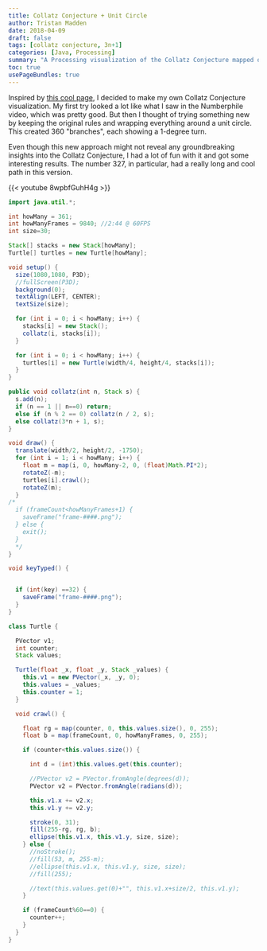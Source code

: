 ```yaml
---
title: Collatz Conjecture + Unit Circle
author: Tristan Madden
date: 2018-04-09
draft: false
tags: [collatz conjecture, 3n+1]
categories: [Java, Processing]
summary: "A Processing visualization of the Collatz Conjecture mapped onto a unit circle, creating 360 distinct branches with 1-degree turns, featuring an interactive exploration of number paths."
toc: true
usePageBundles: true
---
```


Inspired by <a href="https://www.bradyharanblog.com/blog/the-collatz-conjecture-in-colour">this cool page</a>, I decided to make my own Collatz Conjecture visualization. My first try looked a lot like what I saw in the Numberphile video, which was pretty good. But then I thought of trying something new by keeping the original rules and wrapping everything around a unit circle. This created 360 "branches", each showing a 1-degree turn.

Even though this new approach might not reveal any groundbreaking insights into the Collatz Conjecture, I had a lot of fun with it and got some interesting results. The number 327, in particular, had a really long and cool path in this version.

{{< youtube 8wpbfGuhH4g >}}

```Java
import java.util.*;

int howMany = 361;
int howManyFrames = 9840; //2:44 @ 60FPS
int size=30;

Stack[] stacks = new Stack[howMany];
Turtle[] turtles = new Turtle[howMany];

void setup() {
  size(1080,1080, P3D);
  //fullScreen(P3D);
  background(0);
  textAlign(LEFT, CENTER);
  textSize(size);

  for (int i = 0; i < howMany; i++) {
    stacks[i] = new Stack();
    collatz(i, stacks[i]);
  }

  for (int i = 0; i < howMany; i++) {
    turtles[i] = new Turtle(width/4, height/4, stacks[i]);
  }
}

public void collatz(int n, Stack s) {
  s.add(n);
  if (n == 1 || n==0) return;
  else if (n % 2 == 0) collatz(n / 2, s);
  else collatz(3*n + 1, s);
}

void draw() {
  translate(width/2, height/2, -1750);
  for (int i = 1; i < howMany; i++) {
    float m = map(i, 0, howMany-2, 0, (float)Math.PI*2);
    rotateZ(-m);  
    turtles[i].crawl();
    rotateZ(m);
  }
/*
  if (frameCount<howManyFrames+1) {
    saveFrame("frame-####.png");
  } else {
    exit();
  }
  */
}

void keyTyped() {


  if (int(key) ==32) {
    saveFrame("frame-####.png");
  }
}
```

```Java
class Turtle {

  PVector v1;
  int counter;
  Stack values;

  Turtle(float _x, float _y, Stack _values) {
    this.v1 = new PVector(_x, _y, 0);
    this.values = _values;
    this.counter = 1;
  }

  void crawl() {

    float rg = map(counter, 0, this.values.size(), 0, 255);
    float b = map(frameCount, 0, howManyFrames, 0, 255);

    if (counter<this.values.size()) {

      int d = (int)this.values.get(this.counter);

      //PVector v2 = PVector.fromAngle(degrees(d));
      PVector v2 = PVector.fromAngle(radians(d));

      this.v1.x += v2.x;
      this.v1.y += v2.y;

      stroke(0, 31);
      fill(255-rg, rg, b);
      ellipse(this.v1.x, this.v1.y, size, size);
    } else {
      //noStroke();
      //fill(53, m, 255-m);
      //ellipse(this.v1.x, this.v1.y, size, size);
      //fill(255);

      //text(this.values.get(0)+"", this.v1.x+size/2, this.v1.y);
    }

    if (frameCount%60==0) {
      counter++;
    }
  }
}
```
